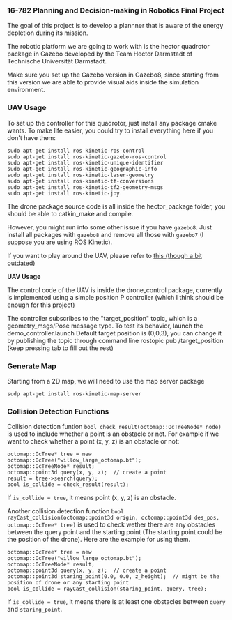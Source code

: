 ### 16-782 Planning and Decision-making in Robotics Final Project ###

The goal of this project is to develop a plannner that is aware of the energy depletion during its mission.

The robotic platform we are going to work with is the hector quadrotor package in Gazebo developed by the Team Hector Darmstadt of Technische Universität Darmstadt.

Make sure you set up the Gazebo version in Gazebo8, since starting from this version we are able to provide visual aids inside the simulation environment.

### UAV Usage

To set up the controller for this quadrotor, just install any package cmake wants. To make life easier, you could try to install everything here if you don't have them:
```
sudo apt-get install ros-kinetic-ros-control
sudo apt-get install ros-kinetic-gazebo-ros-control
sudo apt-get install ros-kinetic-unique-identifier
sudo apt-get install ros-kinetic-geographic-info
sudo apt-get install ros-kinetic-laser-geometry
sudo apt-get install ros-kinetic-tf-conversions
sudo apt-get install ros-kinetic-tf2-geometry-msgs
sudo apt-get install ros-kinetic-joy
``` 

The drone package source code is all inside the hector_package folder, you should be able to catkin_make and compile.

However, you might run into some other issue if you have `gazebo8`. Just install all packages with `gazebo8` and remove all those with `gazebo7` (I suppose you are using ROS Kinetic).  

If you want to play around the UAV, please refer to [this (though a bit outdated)](http://wiki.ros.org/hector_quadrotor/Tutorials/Quadrotor%20indoor%20SLAM%20demo)  

__UAV Usage__  

The control code of the UAV is inside the drone_control package, currently is implemented using a simple position P controller (which I think should be enough for this project)

The controller subscribes to the "target_position" topic, which is a geometry_msgs/Pose message type. To test its behavior, launch the demo_controller.launch
Default target position is (0,0,3), you can change it by publishing the topic through command line
rostopic pub /target_position (keep pressing tab to fill out the rest)

### Generate Map ###

Starting from a 2D map, we will need to use the map server package
```
sudp apt-get install ros-kinetic-map-server
```

### Collision Detection Functions ###
Collision detection funtion `bool check_result(octomap::OcTreeNode* node)` is used to include whether a point is an obstacle or not. For example if we want to check whether a point (x, y, z) is an obstacle or not:
```
octomap::OcTree* tree = new octomap::OcTree("willow_large_octomap.bt");
octomap::OcTreeNode* result;
octomap::point3d query(x, y, z);  // create a point
result = tree->search(query);
bool is_collide = check_result(result);
```
If `is_collide = true`, it means point (x, y, z) is an obstacle.

Another collision detection function `bool rayCast_collision(octomap::point3d origin, octomap::point3d des_pos, octomap::OcTree* tree)` is used to check wether there are any obstacles between the query point and the starting point (The starting point could be the position of the drone). Here are the example for using them.
```
octomap::OcTree* tree = new octomap::OcTree("willow_large_octomap.bt");
octomap::OcTreeNode* result;
octomap::point3d query(x, y, z);  // create a point
octomap::point3d staring_point(0.0, 0.0, z_height);  // might be the position of drone or any starting point
bool is_collide = rayCast_collision(staring_point, query, tree);

```
If `is_collide = true`, it means there is at least one obstacles between `query` and `staring_point`.